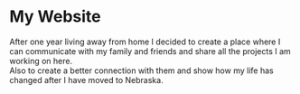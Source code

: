 # My Website

After one year living away from home I decided to create a place where I can communicate with my family and friends and share all the projects I am working on here. </br>
Also to create a better connection with them and show how my life has changed after I have moved to Nebraska.
